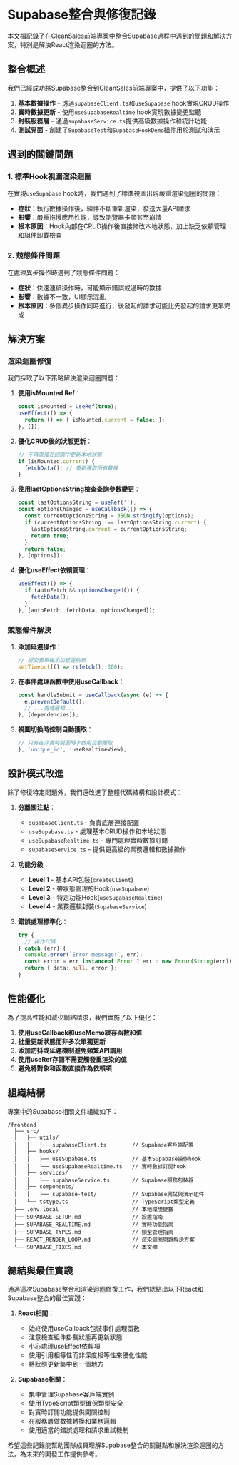 # Supabase整合與修復記錄

本文檔記錄了在CleanSales前端專案中整合Supabase過程中遇到的問題和解決方案，特別是解決React渲染迴圈的方法。

## 整合概述

我們已經成功將Supabase整合到CleanSales前端專案中，提供了以下功能：

1. **基本數據操作** - 透過`supabaseClient.ts`和`useSupabase` hook實現CRUD操作
2. **實時數據更新** - 使用`useSupabaseRealtime` hook實現數據變更監聽
3. **封裝服務層** - 通過`supabaseService.ts`提供高級數據操作和統計功能
4. **測試界面** - 創建了`SupabaseTest`和`SupabaseHookDemo`組件用於測試和演示

## 遇到的關鍵問題

### 1. 標準Hook視圖渲染迴圈

在實現`useSupabase` hook時，我們遇到了標準視圖出現嚴重渲染迴圈的問題：

- **症狀**：執行數據操作後，組件不斷重新渲染，發送大量API請求
- **影響**：嚴重拖慢應用性能，導致瀏覽器卡頓甚至崩潰
- **根本原因**：Hook內部在CRUD操作後直接修改本地狀態，加上缺乏依賴管理和組件卸載檢查

### 2. 競態條件問題

在處理異步操作時遇到了競態條件問題：

- **症狀**：快速連續操作時，可能顯示錯誤或過時的數據
- **影響**：數據不一致，UI顯示混亂
- **根本原因**：多個異步操作同時進行，後發起的請求可能比先發起的請求更早完成

## 解決方案

### 渲染迴圈修復

我們採取了以下策略解決渲染迴圈問題：

1. **使用isMounted Ref**：
   ```typescript
   const isMounted = useRef(true);
   useEffect(() => {
     return () => { isMounted.current = false; };
   }, []);
   ```

2. **優化CRUD後的狀態更新**：
   ```typescript
   // 不再直接在回調中更新本地狀態
   if (isMounted.current) {
     fetchData(); // 重新獲取所有數據
   }
   ```

3. **使用lastOptionsString檢查查詢參數變更**：
   ```typescript
   const lastOptionsString = useRef('');
   const optionsChanged = useCallback(() => {
     const currentOptionsString = JSON.stringify(options);
     if (currentOptionsString !== lastOptionsString.current) {
       lastOptionsString.current = currentOptionsString;
       return true;
     }
     return false;
   }, [options]);
   ```

4. **優化useEffect依賴管理**：
   ```typescript
   useEffect(() => {
     if (autoFetch && optionsChanged()) {
       fetchData();
     }
   }, [autoFetch, fetchData, optionsChanged]);
   ```

### 競態條件解決

1. **添加延遲操作**：
   ```typescript
   // 提交表單後添加延遲刷新
   setTimeout(() => refetch(), 300);
   ```

2. **在事件處理函數中使用useCallback**：
   ```typescript
   const handleSubmit = useCallback(async (e) => {
     e.preventDefault();
     // ...處理邏輯...
   }, [dependencies]);
   ```

3. **視圖切換時控制自動獲取**：
   ```typescript
   // 只有在非實時視圖時才啟用自動獲取
   }, 'unique_id', !useRealtimeView);
   ```

## 設計模式改進

除了修復特定問題外，我們還改進了整體代碼結構和設計模式：

1. **分離關注點**：
   - `supabaseClient.ts` - 負責底層連接配置
   - `useSupabase.ts` - 處理基本CRUD操作和本地狀態
   - `useSupabaseRealtime.ts` - 專門處理實時數據訂閱
   - `supabaseService.ts` - 提供更高級的業務邏輯和數據操作

2. **功能分級**：
   - **Level 1** - 基本API包裝(`createClient`)
   - **Level 2** - 帶狀態管理的Hook(`useSupabase`)
   - **Level 3** - 特定功能Hook(`useSupabaseRealtime`)
   - **Level 4** - 業務邏輯封裝(`SupabaseService`)

3. **錯誤處理標準化**：
   ```typescript
   try {
     // 操作代碼
   } catch (err) {
     console.error(`Error message:`, err);
     const error = err instanceof Error ? err : new Error(String(err));
     return { data: null, error };
   }
   ```

## 性能優化

為了提高性能和減少網絡請求，我們實施了以下優化：

1. **使用useCallback和useMemo緩存函數和值**
2. **批量更新狀態而非多次單獨更新**
3. **添加防抖或延遲機制避免頻繁API調用**
4. **使用useRef存儲不需要觸發重渲染的值**
5. **避免將對象和函數直接作為依賴項**

## 組織結構

專案中的Supabase相關文件組織如下：

```
/frontend
  ├── src/
  │   ├── utils/
  │   │   └── supabaseClient.ts        // Supabase客戶端配置
  │   ├── hooks/
  │   │   ├── useSupabase.ts           // 基本Supabase操作hook
  │   │   └── useSupabaseRealtime.ts   // 實時數據訂閱hook
  │   ├── services/
  │   │   └── supabaseService.ts       // Supabase服務包裝器
  │   ├── components/
  │   │   └── supabase-test/           // Supabase測試與演示組件
  │   └── tstype.ts                    // TypeScript類型定義
  ├── .env.local                       // 本地環境變數
  ├── SUPABASE_SETUP.md                // 設置指南
  ├── SUPABASE_REALTIME.md             // 實時功能指南
  ├── SUPABASE_TYPES.md                // 類型管理指南
  ├── REACT_RENDER_LOOP.md             // 渲染迴圈問題解決方案
  └── SUPABASE_FIXES.md                // 本文檔
```

## 總結與最佳實踐

通過這次Supabase整合和渲染迴圈修復工作，我們總結出以下React和Supabase整合的最佳實踐：

1. **React相關**：
   - 始終使用useCallback包裝事件處理函數
   - 注意檢查組件掛載狀態再更新狀態
   - 小心處理useEffect依賴項
   - 使用引用相等性而非深度相等性來優化性能
   - 將狀態更新集中到一個地方

2. **Supabase相關**：
   - 集中管理Supabase客戶端實例
   - 使用TypeScript類型確保類型安全
   - 對實時訂閱功能提供開關控制
   - 在服務層做數據轉換和業務邏輯
   - 使用適當的錯誤處理和請求重試機制

希望這些記錄能幫助團隊成員理解Supabase整合的關鍵點和解決渲染迴圈的方法，為未來的開發工作提供參考。
